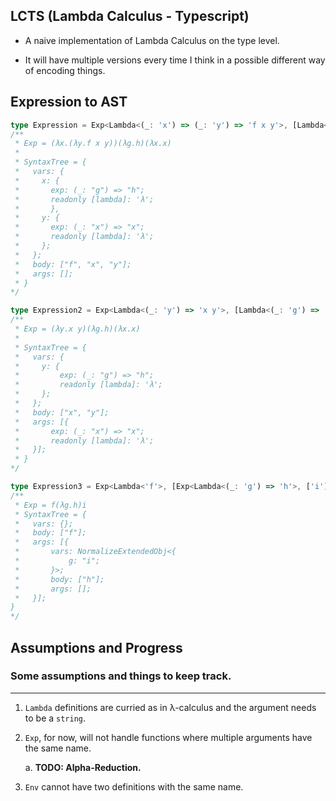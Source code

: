 ## LCTS (Lambda Calculus - Typescript)

- A naive implementation of Lambda Calculus on the type level.

- It will have multiple versions every time I think in a possible different way of encoding things.

## Expression to AST

```TypeScript
type Expression = Exp<Lambda<(_: 'x') => (_: 'y') => 'f x y'>, [Lambda<(_: 'g') => 'h'>, Lambda<(_: 'x') => 'x'>]>
/**
 * Exp = (λx.(λy.f x y))(λg.h)(λx.x)
 * 
 * SyntaxTree = {
 *   vars: {
 *     x: {
 *       exp: (_: "g") => "h";
 *       readonly [lambda]: 'λ';
 *       },
 *     y: {
 *       exp: (_: "x") => "x";
 *       readonly [lambda]: 'λ';
 *     };
 *   };
 *   body: ["f", "x", "y"];
 *   args: [];
 * }
*/

type Expression2 = Exp<Lambda<(_: 'y') => 'x y'>, [Lambda<(_: 'g') => 'h'>, Lambda<(_: 'x') => 'x'>]>
/**
 * Exp = (λy.x y)(λg.h)(λx.x)
 *
 * SyntaxTree = {
 *   vars: {
 *     y: {
 *         exp: (_: "g") => "h";
 *         readonly [lambda]: 'λ';
 *     };
 *   };
 *   body: ["x", "y"];
 *   args: [{
 *       exp: (_: "x") => "x";
 *       readonly [lambda]: 'λ';
 *   }];
 * }
*/

type Expression3 = Exp<Lambda<'f'>, [Exp<Lambda<(_: 'g') => 'h'>, ['i']>]>
/**
 * Exp = f(λg.h)i
 * SyntaxTree = {
 *   vars: {};
 *   body: ["f"];
 *   args: [{
 *       vars: NormalizeExtendedObj<{
 *           g: "i";
 *       }>;
 *       body: ["h"];
 *       args: [];
 *   }];
}
*/

```

## Assumptions and Progress

### Some assumptions and things to keep track.

---
1. `Lambda` definitions are curried as in λ-calculus and the argument needs to be a `string`.
2. `Exp`, for now, will not handle functions where multiple arguments have the same name.

    a. **TODO: Alpha-Reduction.**

3. `Env` cannot have two definitions with the same name.
